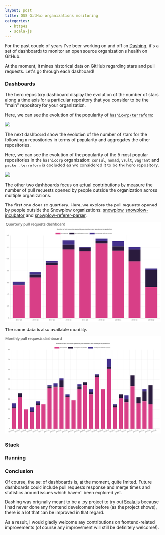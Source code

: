 ```yaml
---
layout: post
title: OSS GitHub organizations monitoring
categories:
  - http4s
  - scala-js
---
```


For the past couple of years I've been working on and off on
[Dashing](https://github.com/BenFradet/dashing/graphs/contributors), it's a set of
dashboards to monitor an open source organization's health on GitHub.

At the moment, it mines historical data on GitHub regarding stars and pull requests.
Let's go through each dashboard!

### Dashboards

The hero repository dashboard display the evolution of the number of stars along a time
axis for a particular repository that you consider to be the "main" repository for your
organization.

Here, we can see the evolution of the popularity of [`hashicorp/terraform`](https://github.com/hashicorp/terraform):

![](/images/hero-repo.png)

The next dashboard show the evolution of the number of stars for the following `n` repositories in
terms of popularity and aggregates the other repositories.

Here, we can see the evolution of the popularity of the 5 most popular repositories in the
`hashicorp` organization: `consul`, `nomad`, `vault`, `vagrant` and `packer`. `terraform` is
excluded as we considered it to be the hero repository.

![](/images/topn-repos.png)

The other two dashboards focus on actual contributions by measure the number of pull
requests opened by people outside the organization across multiple organizations.

The first one does so quartlery. Here, we explore the pull requests opened by people
outside the Snowplow organizations: [snowplow](https://github.com/snowplow/),
[snowplow-incubator](https://github.com/snowplow-incubator/) and
[snowplow-referer-parser](https://github.com/snowplow-referer-parser/).

![](/images/prs-quarterly.png)

The same data is also available monthly.

![](/images/prs-monthly.png)

### Stack

### Running

### Conclusion

Of course, the set of dashboards is, at the moment, quite limited. Future dashboards
could include pull requests response and merge times and statistics around issues which
haven't been explored yet.

Dashing was originally meant to be a toy project to try out
[Scala.js](https://www.scala-js.org/) because I had never done any frontend development
before (as the project shows), there is a lot that can be improved in that regard.

As a result, I would gladly welcome any contributions on frontend-related improvements (of
course any improvement will still be definitely welcome!).

